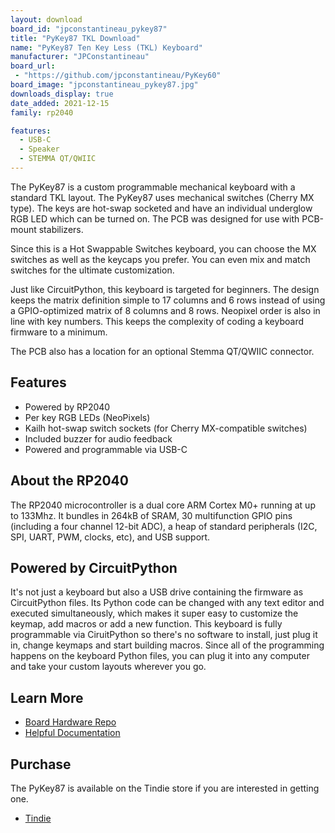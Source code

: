```yaml
---
layout: download
board_id: "jpconstantineau_pykey87"
title: "PyKey87 TKL Download"
name: "PyKey87 Ten Key Less (TKL) Keyboard"
manufacturer: "JPConstantineau"
board_url:
 - "https://github.com/jpconstantineau/PyKey60"
board_image: "jpconstantineau_pykey87.jpg"
downloads_display: true
date_added: 2021-12-15
family: rp2040

features:
  - USB-C
  - Speaker
  - STEMMA QT/QWIIC
---
```


The PyKey87 is a custom programmable mechanical keyboard with a standard TKL layout. The PyKey87 uses mechanical switches (Cherry MX type). The keys are hot-swap socketed and have an individual underglow RGB LED which can be turned on.  The PCB was designed for use with PCB-mount stabilizers.

Since this is a Hot Swappable Switches keyboard, you can choose the MX switches as well as the keycaps you prefer.  You can even mix and match switches for the ultimate customization.

Just like CircuitPython, this keyboard is targeted for beginners.  The design keeps the matrix definition simple to 17 columns and 6 rows instead of using a GPIO-optimized matrix of 8 columns and 8 rows.  Neopixel order is also in line with key numbers.  This keeps the complexity of coding a keyboard firmware to a minimum.

The PCB also has a location for an optional Stemma QT/QWIIC connector.

## Features
* Powered by RP2040
* Per key RGB LEDs (NeoPixels)
* Kailh hot-swap switch sockets (for Cherry MX-compatible switches)
* Included buzzer for audio feedback
* Powered and programmable via USB-C

## About the RP2040
The RP2040 microcontroller is a dual core ARM Cortex M0+ running at up to 133Mhz. It bundles in 264kB of SRAM, 30 multifunction GPIO pins (including a four channel 12-bit ADC), a heap of standard peripherals (I2C, SPI, UART, PWM, clocks, etc), and USB support.

## Powered by CircuitPython
It's not just a keyboard but also a USB drive containing the firmware as CircuitPython files. Its Python code can be changed with any text editor and executed simultaneously, which makes it super easy to customize the keymap, add macros or add a new function.  This keyboard is fully programmable via CiruitPython so there's no software to install, just plug it in, change keymaps and start building macros. Since all of the programming happens on the keyboard Python files, you can plug it into any computer and take your custom layouts wherever you go.

## Learn More
* [Board Hardware Repo](https://github.com/jpconstantineau/PyKey60)
* [Helpful Documentation](http://pykey.jpconstantineau.com/docs/)

## Purchase
The PyKey87 is available on the Tindie store if you are interested in getting one.
* [Tindie](https://www.tindie.com/products/jpconstantineau/pykey87-rgb-tkl-keyboard-with-a-rp2040/)
